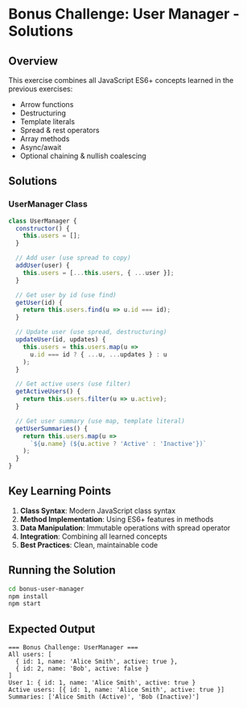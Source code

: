 # Bonus Challenge: User Manager - Solutions

## Overview

This exercise combines all JavaScript ES6+ concepts learned in the previous exercises:
- Arrow functions
- Destructuring
- Template literals
- Spread & rest operators
- Array methods
- Async/await
- Optional chaining & nullish coalescing

## Solutions

### UserManager Class

```javascript
class UserManager {
  constructor() {
    this.users = [];
  }

  // Add user (use spread to copy)
  addUser(user) {
    this.users = [...this.users, { ...user }];
  }

  // Get user by id (use find)
  getUser(id) {
    return this.users.find(u => u.id === id);
  }

  // Update user (use spread, destructuring)
  updateUser(id, updates) {
    this.users = this.users.map(u =>
      u.id === id ? { ...u, ...updates } : u
    );
  }

  // Get active users (use filter)
  getActiveUsers() {
    return this.users.filter(u => u.active);
  }

  // Get user summary (use map, template literal)
  getUserSummaries() {
    return this.users.map(u =>
      `${u.name} (${u.active ? 'Active' : 'Inactive'})`
    );
  }
}
```

## Key Learning Points

1. **Class Syntax**: Modern JavaScript class syntax
2. **Method Implementation**: Using ES6+ features in methods
3. **Data Manipulation**: Immutable operations with spread operator
4. **Integration**: Combining all learned concepts
5. **Best Practices**: Clean, maintainable code

## Running the Solution

```bash
cd bonus-user-manager
npm install
npm start
```

## Expected Output

```
=== Bonus Challenge: UserManager ===
All users: [
  { id: 1, name: 'Alice Smith', active: true },
  { id: 2, name: 'Bob', active: false }
]
User 1: { id: 1, name: 'Alice Smith', active: true }
Active users: [{ id: 1, name: 'Alice Smith', active: true }]
Summaries: ['Alice Smith (Active)', 'Bob (Inactive)']
```
